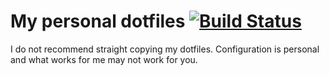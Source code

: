 # My personal dotfiles [![Build Status](https://travis-ci.com/joshuazd/dotfiles.svg?branch=master)](https://travis-ci.com/joshuazd/dotfiles)

I do not recommend straight copying my dotfiles.  Configuration is personal and
what works for me may not work for you.
